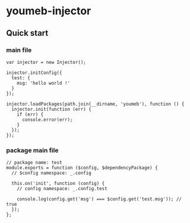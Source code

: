 # youmeb-injector

## Quick start

### main file

    var injector = new Injector();

    injector.initConfig({
      test: {
        msg: 'hello world !'
      }
    });

    injector.loadPackages(path.join(__dirname, 'youmeb'), function () {
      injector.init(function (err) {
        if (err) {
          console.error(err);
        }
      });
    });

### package main file

    // package name: test
    module.exports = function ($config, $dependencyPackage) {
      // $config namespace: _.config

      this.on('init', function (config) {
        // config namespace: _.config.test

        console.log(config.get('msg') === $config.get('test.msg')); // true
      });
    };
